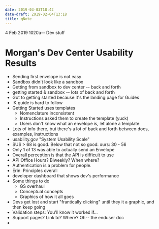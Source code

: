 ```yaml
---
date: 2019-03-03T18:42
date-draft: 2019-02-04T13:18
title: qNote
---
```


4 Feb 2019 1020a--
Dev stuff



# Morgan's Dev Center Usability Results

- Sending first envelope is not easy
- Sandbox didn't look like a sandbox
- Getting from sandbox to dev center -- back and forth
- getting started & sandbox -- lots of back and forth
- Got to getting started because it's the landing page for Guides
- IK guide is hard to follow
- Getting Started uses templates
	- Nomenclature inconsistent
	- Instructions asked them to create the template (yuck)
	- Users don't know what an envelope is, let alone a template
- Lots of info there, but there's a lot of back and forth between docs, examples, instructions
- usability.gov "System Usability Scale"
- SUS > 68 is good. Below that not so good. ours: 30 - 56
- Only 1 of 13 was able to actually send an Envelope
- Overall perception is that the API is difficult to use
- API Office Hours? Biweekly? When where?
- Authentication is a problem for people.
- Erin: Principles overall
- developer dashboard that shows dev's performance
- Some things to do
	- GS overhaul
	- Conceptual concepts
	- Graphics of how it all goes
- Devs get lost and start "frantically clicking" until they it a graphic, and then keep going
- Validation steps: You'll know it worked if…
- Support pages? Link to? Where? Oh-- the enduser doc
-  
